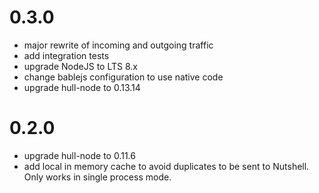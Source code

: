 # 0.3.0
- major rewrite of incoming and outgoing traffic
- add integration tests
- upgrade NodeJS to LTS 8.x
- change bablejs configuration to use native code
- upgrade hull-node to 0.13.14

# 0.2.0

- upgrade hull-node to 0.11.6
- add local in memory cache to avoid duplicates to be sent to Nutshell. Only works in single process mode.
